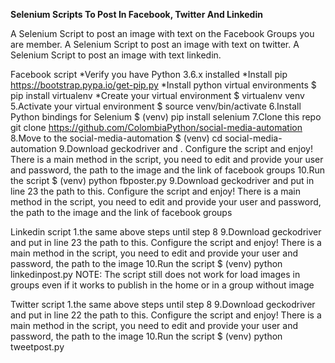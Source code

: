 **Selenium Scripts To Post In Facebook, Twitter And Linkedin**

A Selenium Script to post an image with text on the Facebook Groups you are member.
A Selenium Script to post an image with text on twitter.
A Selenium Script to post an image with text linkedin.

Facebook script
*Verify you have Python 3.6.x installed
*Install pip
https://bootstrap.pypa.io/get-pip.py
*Install python virtual environments 
$ pip install virtualenv
*Create your virtual environment
$ virtualenv venv
5.Activate your virtual environment
$ source venv/bin/activate
6.Install Python bindings for Selenium
$ (venv) pip install selenium
7.Clone this repo
git clone https://github.com/ColombiaPython/social-media-automation
8.Move to the social-media-automation
$ (venv) cd social-media-automation
9.Download geckodriver and . Configure the script and enjoy!
There is a main method in the script, you need to edit and provide your user and password, the path to the image and the link of facebook groups
10.Run the script
$ (venv) python fbposter.py
9.Download geckodriver and put in line 23 the path to this. Configure the script and enjoy!
There is a main method in the script, you need to edit and provide your user and password, the path to the image and the link of facebook groups

Linkedin script
1.the same above steps until step 8
9.Download geckodriver and put in line 23 the path to this. Configure the script and enjoy!
There is a main method in the script, you need to edit and provide your user and password, the path to the image
10.Run the script
$ (venv) python linkedinpost.py
NOTE: The script still does not work for load images in groups even if it works to publish in the home or in a group without image

Twitter script
1.the same above steps until step 8
9.Download geckodriver and put in line 22 the path to this. Configure the script and enjoy!
There is a main method in the script, you need to edit and provide your user and password, the path to the image
10.Run the script
$ (venv) python tweetpost.py
